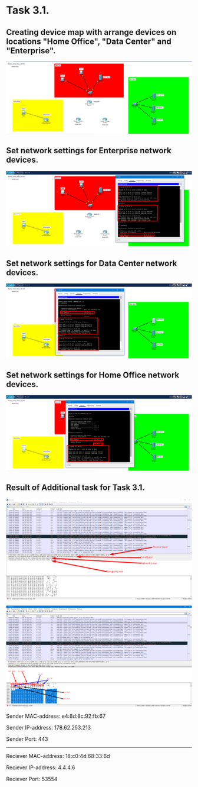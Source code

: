 # Task  3.1.



## Creating device map with arrange devices on locations "Home Office", "Data Center" and "Enterprise".


![1](screen/Screenshot_26.png)



## Set network settings for Enterprise network devices.


![2](screen/Screenshot_27.png)



## Set network settings for Data Center network devices.


![3](screen/Screenshot_28.png)



## Set network settings for Home Office network devices.


![4](screen/Screenshot_29.png)



## Result of Additional task for Task 3.1.


![4](screen/Screenshot_30.png)

![4](screen/Screenshot_37.png)

Sender MAC-address: e4:8d:8c:92:fb:67

Sender IP-address: 178.62.253.213

Sender Port: 443

-------------------------------------------

Reciever MAC-address: 18:c0:4d:68:33:6d

Reciever IP-address: 4.4.4.6

Reciever Port: 53554









